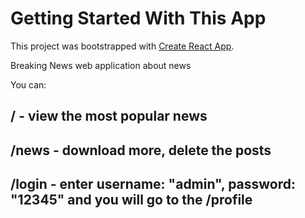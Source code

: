 #  Getting Started With This App

This project was bootstrapped with [Create React App](https://github.com/facebook/create-react-app).

Breaking News web application about news

You can:
## / - view the most popular news

## /news -  download more, delete the posts 

## /login - enter username: "admin",  password: "12345" and you will go to the /profile



